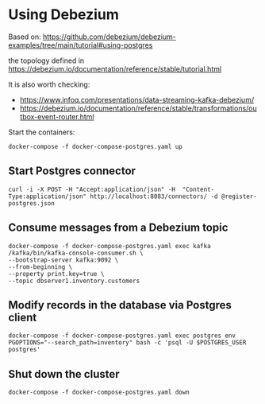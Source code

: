 # Using Debezium

Based on: https://github.com/debezium/debezium-examples/tree/main/tutorial#using-postgres

the topology defined in https://debezium.io/documentation/reference/stable/tutorial.html

It is also worth checking:
 - https://www.infoq.com/presentations/data-streaming-kafka-debezium/
 - https://debezium.io/documentation/reference/stable/transformations/outbox-event-router.html

Start the containers:

    docker-compose -f docker-compose-postgres.yaml up

## Start Postgres connector

    curl -i -X POST -H "Accept:application/json" -H  "Content-Type:application/json" http://localhost:8083/connectors/ -d @register-postgres.json

## Consume messages from a Debezium topic

    docker-compose -f docker-compose-postgres.yaml exec kafka /kafka/bin/kafka-console-consumer.sh \
    --bootstrap-server kafka:9092 \
    --from-beginning \
    --property print.key=true \
    --topic dbserver1.inventory.customers

## Modify records in the database via Postgres client

    docker-compose -f docker-compose-postgres.yaml exec postgres env PGOPTIONS="--search_path=inventory" bash -c 'psql -U $POSTGRES_USER postgres'

## Shut down the cluster

    docker-compose -f docker-compose-postgres.yaml down